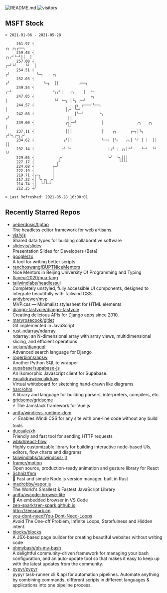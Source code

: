 ![README.md](https://github.com/Gerhut/Gerhut/workflows/README.md/badge.svg)
![visitors](https://visitors.vercel.app/Gerhut/Gerhut?token=8cf69d1f6813d272ef062726b6070c9be4ff72038cfe5a7ded7384a8da65d866)

## MSFT Stock

```
> 2021-01-06 - 2021-05-28

     261.97 ┤                                                                    ╭╮ ╭╮╭──╮                       
     259.48 ┤                                                                 ╭╮╭╯╰─╯││  │                       
     257.00 ┤                                                               ╭─╯╰╯    ╰╯  │                       
     254.51 ┤                                                              ╭╯            ╰─╮    ╭╮               
     252.03 ┤                                                             ╭╯               ╰─╮  ││         ╭──╮  
     249.54 ┤                                                           ╭─╯                  ╰╮╭╯│   ╭╮    │  ╰─ 
     247.05 ┤                         ╭╮                                │                     ╰╯ ╰─╮ │╰╮ ╭─╯     
     244.57 ┤                  ╭╮ ╭───╯╰──╮                             │                          │╭╯ ╰─╯       
     242.08 ┤                  │╰─╯       ╰╮                           ╭╯                          ││            
     239.60 ┤              ╭╮╭─╯           │               ╭╮   ╭╮     │                           ╰╯            
     237.11 ┤              │││             │    ╭╮      ╭─╮│╰╮ ╭╯╰╮╭─╮╭╯                                         
     234.62 ┤             ╭╯││             ╰──╮ │╰╮   ╭╮│ ╰╯ │ │  ││ ││                                          
     232.14 ┤            ╭╯ ╰╯                │╭╯ │ ╭╮│╰╯    ╰─╯  ╰╯ ╰╯                                          
     229.65 ┤           ╭╯                    ╰╯  ╰╮│││                                                          
     227.17 ┤          ╭╯                          ╰╯╰╯                                                          
     224.68 ┤        ╭─╯                                                                                         
     222.19 ┤        │                                                                                           
     219.71 ┤╭─╮     │                                                                                           
     217.22 ┤│ ╰╮╭╮ ╭╯                                                                                           
     214.74 ┤│  ╰╯╰─╯                                                                                            
     212.25 ┼╯                                                                                                   

> Last Refreshed: 2021-05-28 16:00:01
```

## Recently Starred Repos

- [ueberdosis/tiptap](https://github.com/ueberdosis/tiptap)  
  The headless editor framework for web artisans.
- [yjs/yjs](https://github.com/yjs/yjs)  
  Shared data types for building collaborative software
- [slidevjs/slidev](https://github.com/slidevjs/slidev)  
  Presentation Slides for Developers (Beta)
- [google/zx](https://github.com/google/zx)  
  A tool for writing better scripts
- [ranchoswang/BUPTNiceMentors](https://github.com/ranchoswang/BUPTNiceMentors)  
  Nice Mentors in Beijing University Of Programming and Typing 
- [flaneur2020/pua-lang](https://github.com/flaneur2020/pua-lang)  
- [tailwindlabs/headlessui](https://github.com/tailwindlabs/headlessui)  
  Completely unstyled, fully accessible UI components, designed to integrate beautifully with Tailwind CSS.
- [andybrewer/mvp](https://github.com/andybrewer/mvp)  
  MVP.css — Minimalist stylesheet for HTML elements
- [django-tastypie/django-tastypie](https://github.com/django-tastypie/django-tastypie)  
  Creating delicious APIs for Django apps since 2010.
- [maryrosecook/gitlet](https://github.com/maryrosecook/gitlet)  
  Git implemented in JavaScript
- [rust-ndarray/ndarray](https://github.com/rust-ndarray/ndarray)  
  ndarray: an N-dimensional array with array views, multidimensional slicing, and efficient operations
- [ivelum/djangoql](https://github.com/ivelum/djangoql)  
  Advanced search language for Django
- [rogerbinns/apsw](https://github.com/rogerbinns/apsw)  
  Another Python SQLite wrapper
- [supabase/supabase-js](https://github.com/supabase/supabase-js)  
  An isomorphic Javascript client for Supabase.
- [excalidraw/excalidraw](https://github.com/excalidraw/excalidraw)  
  Virtual whiteboard for sketching hand-drawn like diagrams
- [harc/ohm](https://github.com/harc/ohm)  
  A library and language for building parsers, interpreters, compilers, etc.
- [gridsome/gridsome](https://github.com/gridsome/gridsome)  
  ⚡️ The Jamstack framework for Vue.js
- [antfu/windicss-runtime-dom](https://github.com/antfu/windicss-runtime-dom)  
  🪄 Enables Windi CSS for any site with one-line code without any build tools 
- [ducaale/xh](https://github.com/ducaale/xh)  
  Friendly and fast tool for sending HTTP requests
- [wbkd/react-flow](https://github.com/wbkd/react-flow)  
  Highly customizable library for building interactive node-based UIs, editors, flow charts and diagrams 
- [tailwindlabs/tailwindcss-jit](https://github.com/tailwindlabs/tailwindcss-jit)  
- [framer/motion](https://github.com/framer/motion)  
  Open source, production-ready animation and gesture library for React
- [Schniz/fnm](https://github.com/Schniz/fnm)  
  🚀 Fast and simple Node.js version manager, built in Rust
- [madrobby/vapor.js](https://github.com/madrobby/vapor.js)  
  The World's Smallest & Fastest JavaScript Library
- [antfu/vscode-browse-lite](https://github.com/antfu/vscode-browse-lite)  
  🚀 An embedded browser in VS Code
- [zen-spark/zen-spark.github.io](https://github.com/zen-spark/zen-spark.github.io)  
  http://zenspark.cn
- [you-dont-need/You-Dont-Need-Loops](https://github.com/you-dont-need/You-Dont-Need-Loops)  
  Avoid The One-off Problem, Infinite Loops, Statefulness and Hidden intent.
- [blocks/blocks](https://github.com/blocks/blocks)  
  A JSX-based page builder for creating beautiful websites without writing code
- [ohmybash/oh-my-bash](https://github.com/ohmybash/oh-my-bash)  
  A delightful community-driven framework for managing your bash configuration, and an auto-update tool so that makes it easy to keep up with the latest updates from the community.
- [pypyr/pypyr](https://github.com/pypyr/pypyr)  
  pypyr task-runner cli & api for automation pipelines. Automate anything by combining commands, different scripts in different languages & applications into one pipeline process.
